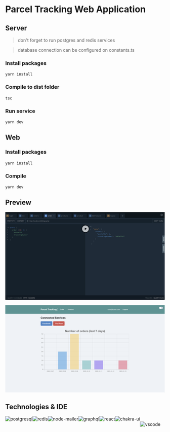 # Parcel Tracking Web Application

## Server

> don't forget to run postgres and redis services

> database connection can be configured on constants.ts

### Install packages
```
yarn install
```

### Compile to dist folder
```
tsc
```

### Run service
```
yarn dev
```

## Web

### Install packages
```
yarn install
```

### Compile
```
yarn dev
```

## Preview

![server](https://github.com/reefwn/parcel-tracking-web/blob/main/server.png?raw=true)

![web](https://github.com/reefwn/parcel-tracking-web/blob/main/web.png?raw=true)

## Technologies & IDE
<div>
    <img style="float: left" src="https://www.postgresql.org/media/img/about/press/elephant.png" height="48" alt="postgresql"> &nbsp;&nbsp;&nbsp;
    <img style="float: left" src="https://redis.io/images/redis-small.png" height="48" alt="redis"> &nbsp;&nbsp;&nbsp;
    <img style="float: left" src="https://nodemailer.com/nm_logo_200x136.png" height="48" alt="node-mailer"> &nbsp;&nbsp;&nbsp;
    <img style="float: left" src="https://graphql.org/img/logo.svg" height="48" alt="graphql">
    <img style="float: left" src="https://upload.wikimedia.org/wikipedia/commons/a/a7/React-icon.svg" height="48" alt="react">
    <img style="float: left" src="https://chakra-ui.com/favicon.png" height="48" alt="chakra-ui"> &nbsp;&nbsp;&nbsp;
    <img style="float: left" src="https://code.visualstudio.com/assets/updates/1_35/logo-stable.png" height="48" alt="vscode">
</div>
